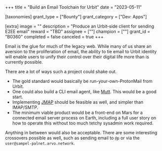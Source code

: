 +++
title = "Build an Email Toolchain for Urbit"
date = "2023-05-11"

[taxonomies]
grant_type = ["Bounty"]
grant_category = ["Dev: Apps"]

[extra]
image = ""
description = "Produce an Urbit-side client for sending E2EE email"
reward = "TBD"
assignee = [""]
champion = [""]
grant_id = "B0360"
completed = false
canceled = true
+++

Email is the glue for much of the legacy web.  While many of us share an aversion to the proliferation of email, the ability to tie email to Urbit identity will enable users to unify their control over their digital life more than is currently possible.

There are a lot of ways such a project could shake out.

- The gold standard would basically be run-your-own-ProtonMail from Urbit.
- One could also build a CLI email agent, like [Mutt](http://www.mutt.org/).  This would be a good start.
- Implementing [JMAP](https://en.wikipedia.org/wiki/JSON_Meta_Application_Protocol) should be feasible as well, and simpler than IMAP/SMTP.
- The minimum viable product would be a front-end on Mars for a connected email server process on Earth, including a full user story on how to operate this without too much tetchy sysadmin work required.

Anything in between would also be acceptable.  There are some interesting crossovers possible as well, such as sending email to `@p` or via the `user@sampel-palnet.arvo.network`.

